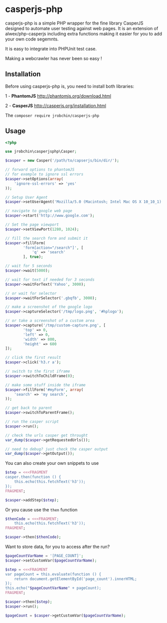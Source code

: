 # casperjs-php
casperjs-php is a simple PHP wrapper for the fine library CasperJS designed to automate
user testing against web pages. It is an extension of alwex/php-casperjs including extra functions
making it easier for you to add your own code segemnts.

It is easy to integrate into PHPUnit test case.

Making a webcrawler has never been so easy !

Installation
------------

Before using casperjs-php is, you need to install both libraries:

1 - **PhantomJS** http://phantomjs.org/download.html

2 - **CasperJS** http://casperjs.org/installation.html

The `composer require jrobchin/casperjs-php`

Usage
-----

```php
<?php

use jrobchin\casperjsphp\Casper;

$casper = new Casper('/path/to/capserjs/bin/dir/');

// forward options to phantomJS
// for exemple to ignore ssl errors
$casper->setOptions(array(
    'ignore-ssl-errors' => 'yes'
));

// Setup User Agent
$casper->setUserAgent('Mozilla/5.0 (Macintosh; Intel Mac OS X 10_10_1) AppleWebKit/537.36 (KHTML, like Gecko) Chrome/52.0.2743.116 Safari/537.36');

// navigate to google web page
$casper->start('http://www.google.com');

// Set the page viewport
$casper->setViewPort(1280, 1024);

// fill the search form and submit it
$casper->fillForm(
        'form[action="/search"]', [
            'q' => 'search'
        ], true);

// wait for 5 seconds
$casper->wait(5000);

// wait for text if needed for 3 seconds
$casper->waitForText('Yahoo', 3000);

// or wait for selector
$casper->waitForSelector('.gbqfb', 3000);

// make a screenshot of the google logo
$casper->captureSelector('/tmp/logo.png', '#hplogo');

// or take a screenshot of a custom area
$casper->capture('/tmp/custom-capture.png', [
        'top' => 0,
        'left' => 0,
        'width' => 800,
        'height' => 600
]);

// click the first result
$casper->click('h3.r a');

// switch to the first iframe
$casper->switchToChildFrame(0);

// make some stuff inside the iframe
$casper->fillForm('#myForm', array(
    'search' => 'my search',
));

// get back to parent
$casper->switchToParentFrame();

// run the casper script
$casper->run();

// check the urls casper get throught
var_dump($casper->getRequestedUrls());

// need to debug? just check the casper output
var_dump($casper->getOutput());

```

You can also create your own snippets to use
```php
$step = <<<FRAGMENT
casper.then(function () {
    this.echo(this.fetchText('h3'));
});
FRAGMENT;

$casper->addStep($step);
```

Or you cause use the `then` function
```php
$thenCode = <<<FRAGMENT;
    this.echo(this.fetchText('h3'));
FRAGMENT;

$casper->then($thenCode);
```

Want to store data, for you to access after the run?
```php
$pageCountVarName = '[PAGE_COUNT]';
$casper->setCustomVar($pageCountVarName);

$step = <<<FRAGMENT
var pageCount = this.evaluate(function () {
    return document.getElementById('page_count').innerHTML;
});
this.echo("$pageCountVarName" + pageCount);
FRAGMENT;

$casper->then($step);
$casper->run();

$pageCount = $casper->getCustomVar($pageCountVarName);
```

